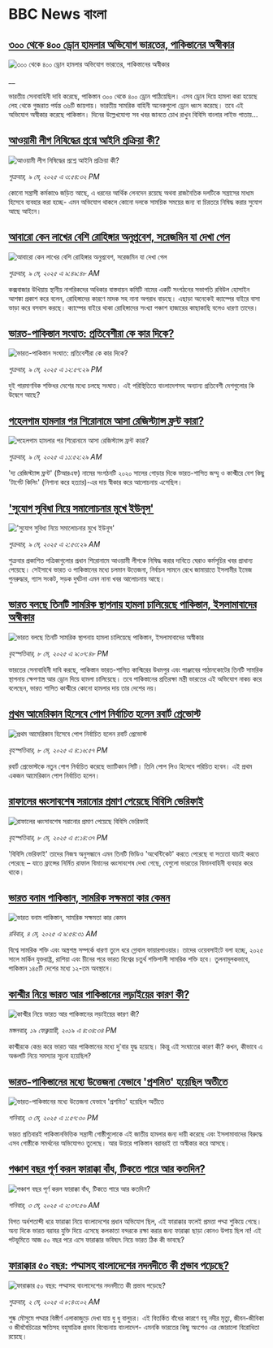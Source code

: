 # BBC News বাংলা## [৩০০ থেকে ৪০০ ড্রোন হামলার অভিযোগ ভারতের, পাকিস্তানের অস্বীকার](https://www.bbc.co.uk/bengali/live/ce810rx6e1kt?at_campaign=githubrss)![৩০০ থেকে ৪০০ ড্রোন হামলার অভিযোগ ভারতের, পাকিস্তানের অস্বীকার](https://ichef.bbci.co.uk/ace/standard/240/cpsprodpb/705f/live/cdd33f50-2ce2-11f0-8ff1-59f5dcf8e9f5.jpg)__ভারতীয় সেনাবাহিনী দাবি করেছে, পাকিস্তান ৩০০ থেকে ৪০০ ড্রোন পাঠিয়েছিল। এসব ড্রোন দিয়ে হামলা করা হয়েছে লেহ থেকে গুজরাত পর্যন্ত ৩৬টি জায়গায়। ভারতীয় সামরিক বাহিনী অনেকগুলো ড্রোন ধ্বংস করেছে। তবে এই অভিযোগ অস্বীকার করেছে পাকিস্তান। দিনের উল্লেখযোগ্য সব খবর জানতে চোখ রাখুন বিবিসি বাংলার লাইভ পাতায়...## [আওয়ামী লীগ নিষিদ্ধের প্রশ্নে আইনি প্রক্রিয়া কী?](https://www.bbc.com/bengali/articles/c20x4lgyl2jo?at_campaign=githubrss)![আওয়ামী লীগ নিষিদ্ধের প্রশ্নে আইনি প্রক্রিয়া কী?](https://ichef.bbci.co.uk/ace/standard/240/cpsprodpb/387e/live/e6de9d80-2ce4-11f0-b9d2-ffe9aa23cdd0.jpg)_শুক্রবার, ৯ মে, ২০২৫ এ ৩:৫৪:৩২ PM_কোনো সন্ত্রাসী কর্মকাণ্ডে জড়িত আছে, এ ধরনের আর্থিক লেনদেন রয়েছে অথবা রাজনৈতিক দলটিকে সন্ত্রাসের মাধ্যম হিসেবে ব্যবহার করা হচ্ছে- এমন অভিযোগ থাকলে কোনো দলকে সাময়িক সময়ের জন্য বা চিরতরে নিষিদ্ধ করার সুযোগ আছে আইনে।## [আবারো কেন লাখের বেশি রোহিঙ্গার অনুপ্রবেশ, সরেজমিন যা দেখা গেল](https://www.bbc.com/bengali/articles/c62v4g1djveo?at_campaign=githubrss)![আবারো কেন লাখের বেশি রোহিঙ্গার অনুপ্রবেশ, সরেজমিন যা দেখা গেল](https://ichef.bbci.co.uk/ace/standard/240/cpsprodpb/0824/live/6ce62390-2c21-11f0-8ff1-59f5dcf8e9f5.jpg)_শুক্রবার, ৯ মে, ২০২৫ এ ৯:৪৯:৪৮ AM_কক্সবাজার উখিয়ায় স্থানীয় নাগরিকদের অধিকার বাস্তবায়ন কমিটি নামের একটি সংগঠনের সভাপতি রবিউল হোসাইন আশঙ্কা প্রকাশ করে বলেন, রোহিঙ্গাদের কারণে মাদক সহ নানা অপরাধ বাড়ছে। এছাড়া   অনেকেই ক্যাম্পের বাইরে বাসা ভাড়া করে বসবাস করছে। ক্যাম্পের বাইরে থাকা রোহিঙ্গাদের সংখ্যা পঞ্চাশ হাজারের কাছাকাছি বলেও ধারণা তাদের।## [ভারত-পাকিস্তান সংঘাত: প্রতিবেশীরা কে কার দিকে?](https://www.bbc.com/bengali/articles/c15ng2d5x4qo?at_campaign=githubrss)![ভারত-পাকিস্তান সংঘাত: প্রতিবেশীরা কে কার দিকে?](https://ichef.bbci.co.uk/ace/standard/240/cpsprodpb/0527/live/fedb4440-2cb9-11f0-8f57-b7237f6a66e6.jpg)_শুক্রবার, ৯ মে, ২০২৫ এ ১২:৫৭:২৯ PM_দুই পারমাণবিক শক্তিধর দেশের মধ্যে চলছে সংঘাত। এই পরিস্থিতিতে বাংলাদেশসহ অন্যান্য প্রতিবেশী দেশগুলোর কি উদ্বেগে আছে?## [পহেলগাম হামলার পর শিরোনামে আসা রেজিস্ট্যান্স ফ্রন্ট কারা?](https://www.bbc.com/bengali/articles/c4g6z49z90wo?at_campaign=githubrss)![পহেলগাম হামলার পর শিরোনামে আসা রেজিস্ট্যান্স ফ্রন্ট কারা?](https://ichef.bbci.co.uk/ace/standard/240/cpsprodpb/c3fb/live/d67c0290-2ca6-11f0-8f57-b7237f6a66e6.jpg)_শুক্রবার, ৯ মে, ২০২৫ এ ১১:৫২:২৯ AM_'দ্য রেজিস্ট্যান্স ফ্রন্ট' (টিআরএফ) নামের  সংগঠনটি ২০২০ সালের গোড়ার দিকে ভারত-শাসিত জম্মু ও কাশ্মীরে বেশ কিছু 'টার্গেট কিলিং' (নিশানা করে হত্যার)-এর দায় স্বীকার করে আলোচনায় এসেছিল।## ['সুযোগ সুবিধা নিয়ে সমালোচনার মুখে ইউনূস'](https://www.bbc.com/bengali/articles/cnv1yev98qeo?at_campaign=githubrss)!['সুযোগ সুবিধা নিয়ে সমালোচনার মুখে ইউনূস'](https://ichef.bbci.co.uk/ace/standard/240/cpsprodpb/026a/live/b2406a00-2c7f-11f0-a054-a1dfaf99633d.jpg)_শুক্রবার, ৯ মে, ২০২৫ এ ২:৫৩:২৯ AM_শুক্রবার প্রকাশিত পত্রিকাগুলোর প্রধান শিরোনামে আওয়ামী লীগকে নিষিদ্ধ করার দাবিতে ঘেরাও কর্মসূচির খবর প্রাধান্য পেয়েছে। সেইসাথে ভারত ও পাকিস্তানের মধ্যে চলমান উত্তেজনা, নির্বাচন সামনে রেখে জামায়াতে ইসলামীর ইমেজ পুনরুদ্ধার, গ্যাস সংকট, সড়ক দুর্ঘটনা এমন নানা খবর আলোচনায় আছে।## [ভারত বলছে তিনটি সামরিক স্থাপনায় হামলা চালিয়েছে পাকিস্তান, ইসলামাবাদের অস্বীকার](https://www.bbc.com/bengali/articles/czj4ymp1r0lo?at_campaign=githubrss)![ভারত বলছে তিনটি সামরিক স্থাপনায় হামলা চালিয়েছে পাকিস্তান, ইসলামাবাদের অস্বীকার](https://ichef.bbci.co.uk/ace/standard/240/cpsprodpb/8212/live/830cb080-2c53-11f0-ad09-bd0cf87606ac.jpg)_বৃহস্পতিবার, ৮ মে, ২০২৫ এ ৯:০৭:৪৮ PM_ভারতের সেনাবাহিনী দাবি করছে, পাকিস্তান ভারত-শাসিত কাশ্মিরের উধমপুর এবং পাঞ্জাবের পাঠানকোটের তিনটি সামরিক স্থাপনায় ক্ষেপণাস্ত্র আর ড্রোন দিয়ে হামলা চালিয়েছে।
তবে পাকিস্তানের প্রতিরক্ষা মন্ত্রী ভারতের এই অভিযোগ নাকচ করে বলেছেন, ভারত শাসিত কাশ্মীরে কোনো হামলার দায় তার দেশের নয়।## [প্রথম আমেরিকান হিসেবে পোপ নির্বাচিত হলেন রবার্ট প্রেভোস্ট ](https://www.bbc.com/bengali/articles/cwyj5j9l39wo?at_campaign=githubrss)![প্রথম আমেরিকান হিসেবে পোপ নির্বাচিত হলেন রবার্ট প্রেভোস্ট ](https://ichef.bbci.co.uk/ace/standard/240/cpsprodpb/9fc6/live/37a088e0-2c32-11f0-8f57-b7237f6a66e6.jpg)_বৃহস্পতিবার, ৮ মে, ২০২৫ এ ৪:১৬:৫৭ PM_রবার্ট প্রেভোস্টকে নতুন পোপ নির্বাচিত করেছে ভ্যাটিকান সিটি। তিনি পোপ লিও হিসেবে পরিচিত হবেন।  এই প্রথম একজন আমেরিকান পোপ  নির্বাচিত হলেন।## [রাফালের ধ্বংসাবশেষ সরানোর প্রমাণ পেয়েছে বিবিসি ভেরিফাই](https://www.bbc.com/bengali/articles/cx2xewz3vvxo?at_campaign=githubrss)![রাফালের ধ্বংসাবশেষ সরানোর প্রমাণ পেয়েছে বিবিসি ভেরিফাই](https://ichef.bbci.co.uk/ace/standard/240/cpsprodpb/65be/live/8d60edf0-2c24-11f0-b26b-ab62c890638b.jpg)_বৃহস্পতিবার, ৮ মে, ২০২৫ এ ৫:১৪:৩৭ PM_'বিবিসি ভেরিফাই' তাদের নিজস্ব অনুসন্ধানে এমন তিনটি ভিডিও 'অথেন্টিকেট' করতে পেরেছে বা সত্যতা যাচাই করতে পেরেছে – যাতে ফ্রান্সের নির্মিত রাফাল বিমানের ধ্বংসাবশেষ দেখা গেছে, যেগুলো ভারতের বিমানবাহিনী ব্যবহার করে থাকে।## [ভারত বনাম পাকিস্তান, সামরিক সক্ষমতা কার কেমন ](https://www.bbc.com/bengali/articles/c62gm3y9dl1o?at_campaign=githubrss)![ভারত বনাম পাকিস্তান, সামরিক সক্ষমতা কার কেমন ](https://ichef.bbci.co.uk/ace/standard/240/cpsprodpb/b45e/live/e470bad0-268e-11f0-b26b-ab62c890638b.jpg)_রবিবার, ৪ মে, ২০২৫ এ ৯:৫৪:৩১ AM_বিশ্বে সামরিক শক্তি এবং অস্ত্রশস্ত্র সম্পর্কে ধারণা তুলে ধরে গ্লোবাল ফায়ারপাওয়ার। তাদের ওয়েবসাইটে বলা হচ্ছে, ২০২৫ সালে মার্কিন যুক্তরাষ্ট্র, রাশিয়া এবং চীনের পরে ভারত বিশ্বের চতুর্থ শক্তিশালী সামরিক শক্তি হবে। তুলনামূলকভাবে, পাকিস্তান ১৪৫টি দেশের মধ্যে ১২-তম অবস্থানে।## [কাশ্মীর নিয়ে ভারত আর পাকিস্তানের লড়াইয়ের কারণ কী?](https://www.bbc.com/bengali/news-47292738?at_campaign=githubrss)![কাশ্মীর নিয়ে ভারত আর পাকিস্তানের লড়াইয়ের কারণ কী?](https://ichef.bbci.co.uk/ace/standard/240/cpsprodpb/E2EA/production/_105709085__105648048_hi052329226.jpg)_মঙ্গলবার, ১৯ ফেব্রুয়ারী, ২০১৯ এ ৪:৩৪:৩৪ PM_কাশ্মীরকে কেন্দ্র করে ভারত আর পাকিস্তানের মধ্যে দু'বার যুদ্ধ হয়েছে। কিন্তু এই সংঘাতের কারণ কী? কখন, কীভাবে এ অঞ্চলটি নিয়ে সমস্যার সূচনা হয়েছিল?## [ভারত-পাকিস্তানের মধ্যে উত্তেজনা যেভাবে 'প্রশমিত' হয়েছিল অতীতে](https://www.bbc.com/bengali/articles/c3v9qwpn4dko?at_campaign=githubrss)![ভারত-পাকিস্তানের মধ্যে উত্তেজনা যেভাবে 'প্রশমিত' হয়েছিল অতীতে](https://ichef.bbci.co.uk/ace/standard/240/cpsprodpb/16bf/live/62bfada0-2802-11f0-8c66-ebf25fc2cfef.jpg)_শনিবার, ৩ মে, ২০২৫ এ ১:৫৭:৩০ PM_ভারত প্রতিবারই পাকিস্তানভিত্তিক সন্ত্রাসী গোষ্ঠীগুলোকে এই জাতীয় হামলার জন্য দায়ী করেছে এবং ইসলামাবাদের বিরুদ্ধে এসব গোষ্ঠীকে সমর্থনের অভিযোগও তুলেছে। আর উত্তরে পাকিস্তান বরাবরই তা অস্বীকার করে আসছে।## [পঞ্চাশ বছর পূর্ণ করল ফারাক্কা বাঁধ, টিকতে পারে আর কতদিন?](https://www.bbc.com/bengali/articles/cly1j90y6dvo?at_campaign=githubrss)![পঞ্চাশ বছর পূর্ণ করল ফারাক্কা বাঁধ, টিকতে পারে আর কতদিন?](https://ichef.bbci.co.uk/ace/standard/240/cpsprodpb/9f66/live/07258490-266f-11f0-af27-090e238d1774.jpg)_শনিবার, ৩ মে, ২০২৫ এ ২:৩৭:৫৬ AM_বিগত অর্ধশতাব্দী ধরে ফারাক্কা নিয়ে বাংলাদেশের প্রধান অভিযোগ ছিল, এই ফারাক্কার ফলেই প্রমত্তা পদ্মা শুকিয়ে গেছে। অন্য দিকে  ভারত বরাবর যুক্তি দিয়ে এসেছে কলকাতা বন্দরকে রক্ষা করার জন্য ফারাক্কা ছাড়া কোনও উপায় ছিল না! এই পটভূমিতে আজ ৫০ বছর পরে এসে ফারাক্কার ভবিষ্যৎ নিয়ে ভারত ঠিক কী ভাবছে?## [ফারাক্কার ৫০ বছর: পদ্মাসহ বাংলাদেশের নদনদীতে কী প্রভাব পড়েছে? ](https://www.bbc.com/bengali/articles/cedy72927lyo?at_campaign=githubrss)![ফারাক্কার ৫০ বছর: পদ্মাসহ বাংলাদেশের নদনদীতে কী প্রভাব পড়েছে? ](https://ichef.bbci.co.uk/ace/standard/240/cpsprodpb/b0b8/live/a824b9b0-26c4-11f0-8c66-ebf25fc2cfef.jpg)_শুক্রবার, ২ মে, ২০২৫ এ ৮:৪৩:০২ AM_শুষ্ক মৌসুমে পদ্মার বিস্তীর্ণ এলাকাজুড়ে দেখা যায় ধু ধু বালুচর। এই বিতর্কিত বাঁধের কারণে বহু নদীর মৃত্যু, জীবন-জীবিকা ও জীববৈচিত্রের ক্ষতিসহ বহুমাত্রিক প্রভাব বিবেচনায় বাংলাদেশ- এমনকি ভারতের কিছু অংশেও এর জোরালো বিরোধিতা রয়েছে।